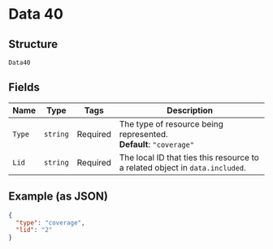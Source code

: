 
# Data 40

## Structure

`Data40`

## Fields

| Name | Type | Tags | Description |
|  --- | --- | --- | --- |
| `Type` | `string` | Required | The type of resource being represented.<br>**Default**: `"coverage"` |
| `Lid` | `string` | Required | The local ID that ties this resource to a related object in `data.included`. |

## Example (as JSON)

```json
{
  "type": "coverage",
  "lid": "2"
}
```

